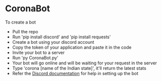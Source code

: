 # CoronaBot
  To create a bot
  - Pull the repo
  - Run 'pip install discord' and 'pip install requests'
  - Create a bot using your discord account
  - Copy the token of your application and paste it in the code
  - Invite your bot to a server
  - Run 'py CoronaBot.py'
  - Your bot will go online and will be waiting for your request in the server
  - Type 'corona [name of the Indian state]', it'll return the latest stats
  - Refer the [Discord documentation](https://discord.com/developers/docs/intro) for help in setting up the bot
